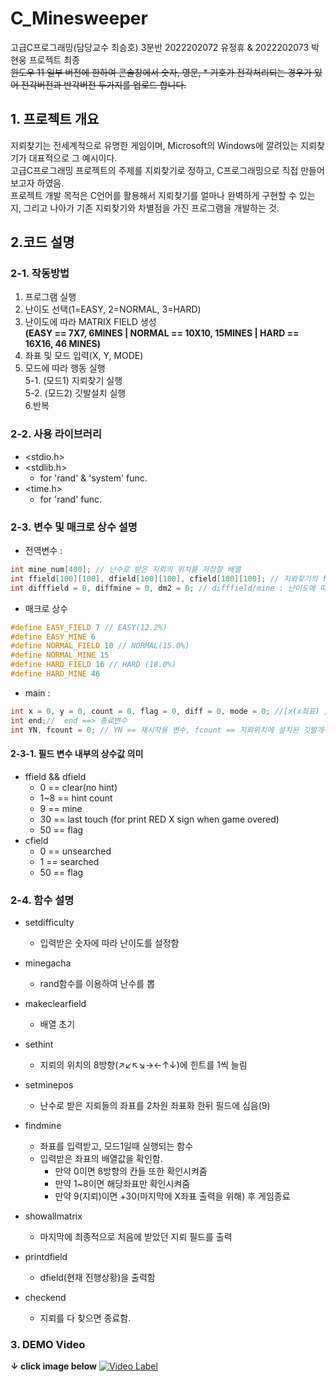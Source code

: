 # C_Minesweeper
고급C프로그래밍(담당교수 최승호) 3분반 2022202072 유정휴 & 2022202073 박현웅 프로젝트 최종 <br>
~~윈도우 11 일부 버전에 한하여 콘솔창에서 숫자, 영문, * 기호가 전각처리되는 경우가 있어 전각버전과 반각버전 두가지를 업로드 합니다.~~

## 1. 프로젝트 개요
지뢰찾기는 전세계적으로 유명한 게임이며, Microsoft의 Windows에 깔려있는 지뢰찾기가 대표적으로 그 예시이다.<br>
고급C프로그래밍 프로젝트의 주제를 지뢰찾기로 정하고, C프로그래밍으로 직접 만들어보고자 하였음.  
프로젝트 개발 목적은 C언어를 활용해서 지뢰찾기를 얼마나 완벽하게 구현할 수 있는지, 그리고 나아가 기존 지뢰찾기와 차별점을 가진 프로그램을 개발하는 것.  

## 2.코드 설명
### 2-1. 작동방법
1. 프로그램 실행
2. 난이도 선택(1=EASY, 2=NORMAL, 3=HARD)
3. 난이도에 따라 MATRIX FIELD 생성<BR>**(EASY == 7X7, 6MINES | NORMAL == 10X10, 15MINES | HARD == 16X16, 46 MINES)**
4. 좌표 및 모드 입력(X, Y, MODE)
5. 모드에 따라 행동 실행<br>
5-1. (모드1) 지뢰찾기 실행<br>
5-2. (모드2) 깃발설치 실행<br>
6.반복

### 2-2. 사용 라이브러리
* <stdio.h>
* <stdlib.h>
  - for 'rand' & 'system' func.
* <time.h>
  - for 'rand' func.
  
### 2-3. 변수 및 매크로 상수 설명
* 전역변수 : 
```c
int mine_num[400]; // 난수로 받은 지뢰의 위치를 저장할 배열
int ffield[100][100], dfield[100][100], cfield[100][100]; // 지뢰찾기의 field 선언 (ffield는 초기필드 || ddfield는 작동중 가변하는 필드(추후 사용예정))
int difffield = 0, diffmine = 0, dm2 = 0; // difffield/mine : 난이도에 따른 크기 및 지뢰개수를 받을 변수
```

* 매크로 상수
```c
#define EASY_FIELD 7 // EASY(12.2%)
#define EASY_MINE 6
#define NORMAL_FIELD 10 // NORMAL(15.0%)
#define NORMAL_MINE 15
#define HARD_FIELD 16 // HARD (18.0%)
#define HARD_MINE 46
```

* main :
```c
int x = 0, y = 0, count = 0, flag = 0, diff = 0, mode = 0; //[x(x좌표) / y(y좌표) /  count ==> 기록용 시도회수 / flag(깃발] / diff(난이도 입력용 함수)/mode : 2==깃발, etc==지뢰찾기
int end;//  end ==> 종료변수 
int YN, fcount = 0; // YN == 재시작용 변수, fcount == 지뢰위치에 설치된 깃발개수 카운트용 함수
```

#### 2-3-1. 필드 변수 내부의 상수값 의미
* ffield && dfield
  - 0 == clear(no hint)
  - 1~8 == hint count
  - 9 == mine
  - 30 == last touch (for print RED X sign when game overed)
  - 50 == flag
* cfield
  - 0 == unsearched
  - 1 == searched
  - 50 == flag
  
### 2-4. 함수 설명
* setdifficulty
  - 입력받은 숫자에 따라 난이도를 설정함

* minegacha
  - rand함수를 이용하여 난수를 뽑

* makeclearfield
  - 배열 초기

* sethint
  - 지뢰의 위치의 8방향(↗↙↖↘→←↑↓)에 힌트를 1씩 늘림

* setminepos
  - 난수로 받은 지뢰들의 좌표를 2차원 좌표화 한뒤 필드에 심음(9)

* findmine
  - 좌표를 입력받고, 모드1일때 실행되는 함수
  - 입력받은 좌표의 배열값을 확인함.
    + 만약 0이면 8방향의 칸들 또한 확인시켜줌
    + 만약 1~8이면 해당좌표만 확인시켜줌
    + 만약 9(지뢰)이면 +30(마지막에 X좌표 출력을 위해) 후 게임종료

* showallmatrix
  - 마지막에 최종적으로 처음에 받았던 지뢰 필드를 출력
  
* printdfield
  - dfield(현재 진행상황)을 출력함
  
* checkend
  - 지뢰를 다 찾으면 종료함.

### 3. DEMO Video
  **↓ click image below**
  [![Video Label](http://img.youtube.com/vi/QVZY5gtc_Xg/0.jpg)](https://youtu.be/QVZY5gtc_Xg)
